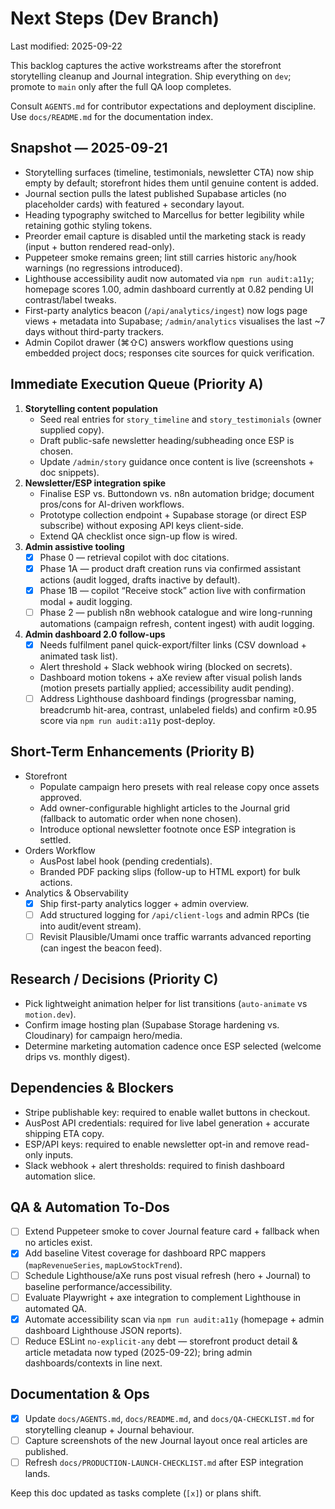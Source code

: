 # Next Steps (Dev Branch)

Last modified: 2025-09-22

This backlog captures the active workstreams after the storefront storytelling cleanup and Journal integration. Ship everything on `dev`; promote to `main` only after the full QA loop completes.

Consult `AGENTS.md` for contributor expectations and deployment discipline. Use `docs/README.md` for the documentation index.

## Snapshot — 2025-09-21
- Storytelling surfaces (timeline, testimonials, newsletter CTA) now ship empty by default; storefront hides them until genuine content is added.
- Journal section pulls the latest published Supabase articles (no placeholder cards) with featured + secondary layout.
- Heading typography switched to Marcellus for better legibility while retaining gothic styling tokens.
- Preorder email capture is disabled until the marketing stack is ready (input + button rendered read-only).
- Puppeteer smoke remains green; lint still carries historic `any`/hook warnings (no regressions introduced).
- Lighthouse accessibility audit now automated via `npm run audit:a11y`; homepage scores 1.00, admin dashboard currently at 0.82 pending UI contrast/label tweaks.
- First-party analytics beacon (`/api/analytics/ingest`) now logs page views + metadata into Supabase; `/admin/analytics` visualises the last ~7 days without third-party trackers.
- Admin Copilot drawer (⌘⇧C) answers workflow questions using embedded project docs; responses cite sources for quick verification.

## Immediate Execution Queue (Priority A)
1. **Storytelling content population**
   - Seed real entries for `story_timeline` and `story_testimonials` (owner supplied copy).
   - Draft public-safe newsletter heading/subheading once ESP is chosen.
   - Update `/admin/story` guidance once content is live (screenshots + doc snippets).
2. **Newsletter/ESP integration spike**
   - Finalise ESP vs. Buttondown vs. n8n automation bridge; document pros/cons for AI-driven workflows.
   - Prototype collection endpoint + Supabase storage (or direct ESP subscribe) without exposing API keys client-side.
   - Extend QA checklist once sign-up flow is wired.
3. **Admin assistive tooling**
   - [x] Phase 0 — retrieval copilot with doc citations.
   - [x] Phase 1A — product draft creation runs via confirmed assistant actions (audit logged, drafts inactive by default).
   - [x] Phase 1B — copilot “Receive stock” action live with confirmation modal + audit logging.
   - [ ] Phase 2 — publish n8n webhook catalogue and wire long-running automations (campaign refresh, content ingest) with audit logging.
4. **Admin dashboard 2.0 follow-ups**
   - [x] Needs fulfilment panel quick-export/filter links (CSV download + animated task list).
   - Alert threshold + Slack webhook wiring (blocked on secrets).
   - Dashboard motion tokens + aXe review after visual polish lands (motion presets partially applied; accessibility audit pending).
   - [ ] Address Lighthouse dashboard findings (progressbar naming, breadcrumb hit-area, contrast, unlabeled fields) and confirm ≥0.95 score via `npm run audit:a11y` post-deploy.

## Short-Term Enhancements (Priority B)
- Storefront
  - Populate campaign hero presets with real release copy once assets approved.
  - Add owner-configurable highlight articles to the Journal grid (fallback to automatic order when none chosen).
  - Introduce optional newsletter footnote once ESP integration is settled.
- Orders Workflow
  - AusPost label hook (pending credentials).
  - Branded PDF packing slips (follow-up to HTML export) for bulk actions.
- Analytics & Observability
  - [x] Ship first-party analytics logger + admin overview.
  - [ ] Add structured logging for `/api/client-logs` and admin RPCs (tie into audit/event stream).
  - [ ] Revisit Plausible/Umami once traffic warrants advanced reporting (can ingest the beacon feed).

## Research / Decisions (Priority C)
- Pick lightweight animation helper for list transitions (`auto-animate` vs `motion.dev`).
- Confirm image hosting plan (Supabase Storage hardening vs. Cloudinary) for campaign hero/media.
- Determine marketing automation cadence once ESP selected (welcome drips vs. monthly digest).

## Dependencies & Blockers
- Stripe publishable key: required to enable wallet buttons in checkout.
- AusPost API credentials: required for live label generation + accurate shipping ETA copy.
- ESP/API keys: required to enable newsletter opt-in and remove read-only inputs.
- Slack webhook + alert thresholds: required to finish dashboard automation slice.

## QA & Automation To-Dos
- [ ] Extend Puppeteer smoke to cover Journal feature card + fallback when no articles exist.
- [x] Add baseline Vitest coverage for dashboard RPC mappers (`mapRevenueSeries`, `mapLowStockTrend`).
- [ ] Schedule Lighthouse/aXe runs post visual refresh (hero + Journal) to baseline performance/accessibility.
- [ ] Evaluate Playwright + axe integration to complement Lighthouse in automated QA.
- [x] Automate accessibility scan via `npm run audit:a11y` (homepage + admin dashboard Lighthouse JSON reports).
- [ ] Reduce ESLint `no-explicit-any` debt — storefront product detail & article metadata now typed (2025-09-22); bring admin dashboards/contexts in line next.

## Documentation & Ops
- [x] Update `docs/AGENTS.md`, `docs/README.md`, and `docs/QA-CHECKLIST.md` for storytelling cleanup + Journal behaviour.
- [ ] Capture screenshots of the new Journal layout once real articles are published.
- [ ] Refresh `docs/PRODUCTION-LAUNCH-CHECKLIST.md` after ESP integration lands.

Keep this doc updated as tasks complete (`[x]`) or plans shift.
